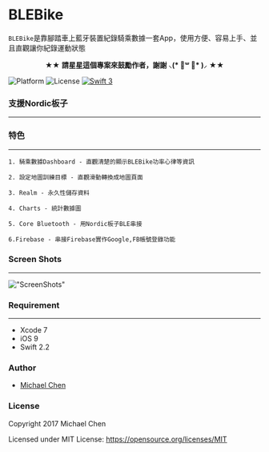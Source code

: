 # BLEBike

`BLEBike`是靠腳踏車上藍牙裝置紀錄騎乘數據一套App，使用方便、容易上手、並且直觀讓你紀錄運動狀態
<p align="center" >★★ <b>請星星這個專案來鼓勵作者，謝謝 ⸜(* ॑꒳ ॑* )⸝</b> ★★</p>

![Platform](https://img.shields.io/badge/platform-ios-lightgrey.svg)
![License](http://img.shields.io/badge/License-MIT-green.svg?style=flat)
[![Swift 3](https://img.shields.io/badge/Swift-2.2-orange.svg?style=flat)](https://swift.org)

### 支援Nordic板子 
-----------

### 特色
-----------
	1. 騎乘數據Dashboard - 直觀清楚的顯示BLEBike功率心律等資訊
	
	2. 設定地圖訓練目標 - 直觀滑動轉換成地圖頁面
	
	3. Realm - 永久性儲存資料
	
	4. Charts - 統計數據圖
	
	5. Core Bluetooth - 用Nordic板子BLE串接
	
	6.Firebase - 串接Firebase實作Google,FB帳號登錄功能

### Screen Shots
-----------
!["ScreenShots"]()
	  
### Requirement
-----------

- Xcode 7
- iOS 9
- Swift 2.2

### Author
* [Michael Chen](https://www.facebook.com/helloWorldMichaelChen)

### License

Copyright 2017 Michael Chen

Licensed under MIT License: https://opensource.org/licenses/MIT
